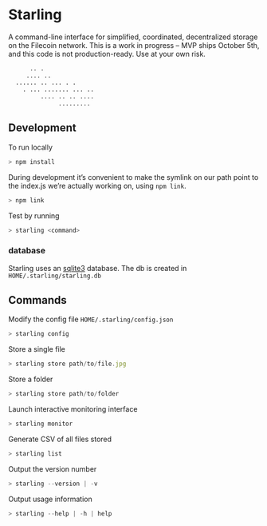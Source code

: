 # Starling

A command-line interface for simplified, coordinated, decentralized storage on the Filecoin network. This is a work in progress – MVP ships October 5th, and this code is not production-ready. Use at your own risk.

```
      .. .
     .... ..
  ...... .. ... . .
    . ... ....... ... ..
         .... .. .. ....
              .........

```

## Development

To run locally

```js
> npm install
```

During development it’s convenient to make the symlink on our path point to the index.js we’re actually working on, using `npm link`.

```js
> npm link
```

Test by running

```js
> starling <command>
```

### database

Starling uses an [sqlite3](https://www.npmjs.com/package/sqlite3) database. The db is created in `HOME/.starling/starling.db`

## Commands

Modify the config file `HOME/.starling/config.json`

```js
> starling config
```

Store a single file

```js
> starling store path/to/file.jpg
```

Store a folder

```js
> starling store path/to/folder
```

Launch interactive monitoring interface

```js
> starling monitor
```

Generate CSV of all files stored

```js
> starling list
```

Output the version number

```js
> starling --version | -v
```

Output usage information

```js
> starling --help | -h | help
```
